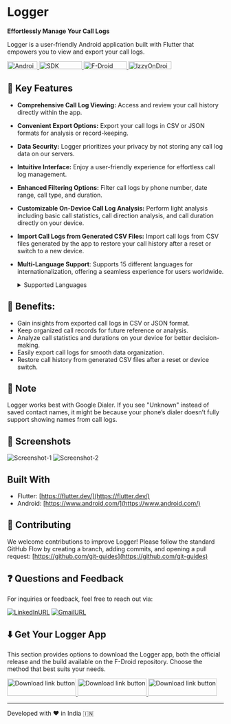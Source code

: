 # Logger

**Effortlessly Manage Your Call Logs**

Logger is a user-friendly Android application built with Flutter that empowers you to view and export your call logs.

<a href="https://developer.android.com/">
<img src="https://img.shields.io/badge/Android-34A853.svg?style=for-the-badge&logo=Android&logoColor=white" alt="Android Badge" width="70" height="18"/>
</a>
<a href="https://developer.android.com/tools/releases/platforms">
<img src="https://img.shields.io/badge/min%20sdk%20version-21-red" alt="SDK Platform release notes " width="100" height="18"/>
</a>
<a href="https://f-droid.org/en/packages/com.logger.app/">
<img src="https://img.shields.io/f-droid/v/com.logger.app" alt="F-Droid Official Link" width="100" height="18"/>
</a>
</a>
<a href="https://apt.izzysoft.de/fdroid/index/apk/com.logger.app/">
<img src="https://img.shields.io/endpoint?url=https://apt.izzysoft.de/fdroid/api/v1/shield/com.logger.app" alt="IzzyOnDroid F-Droid Repository Link" width="100" height="18"/>
</a>

## 🧐 Key Features

- **Comprehensive Call Log Viewing:** Access and review your call history directly within the app.
- **Convenient Export Options:** Export your call logs in CSV or JSON formats for analysis or record-keeping.
- **Data Security:** Logger prioritizes your privacy by not storing any call log data on our servers.
- **Intuitive Interface:** Enjoy a user-friendly experience for effortless call log management.
- **Enhanced Filtering Options:** Filter call logs by phone number, date range, call type, and duration.
- **Customizable On-Device Call Log Analysis:** Perform light analysis including basic call statistics, call direction analysis, and call duration directly on your device.
- **Import Call Logs from Generated CSV Files:** Import call logs from CSV files generated by the app to restore your call history after a reset or switch to a new device.
- **Multi-Language Support**: Supports 15 different languages for internationalization, offering a seamless experience for users worldwide.

  <details>  
      <summary><emp>Supported Languages</emp></summary>  
        <ol type="1">
          <li>English (en)</li>
          <li>Hindi (hi)</li>
          <li>French (fr)</li>
          <li>Polish (pl)</li>
          <li>Portuguese (pt)</li>
          <li>Russian (ru)</li>
          <li>Spanish (es)</li>
          <li>Swedish (sv)</li>
          <li>German (de)</li>
          <li>Dutch (nl)</li>
          <li>Chinese (zh)</li>
          <li>Romanian (ro)</li>
          <li>Korean (ko)</li>
          <li>Finnish (fi)</li>
          <li>Japanese (ja)</li>
        </ol>
  </details>  


## 👏 **Benefits:**

- Gain insights from exported call logs in CSV or JSON format.
- Keep organized call records for future reference or analysis.
- Analyze call statistics and durations on your device for better decision-making.
- Easily export call logs for smooth data organization.
- Restore call history from generated CSV files after a reset or device switch.

## 👀 Note

Logger works best with Google Dialer. If you see "Unknown" instead of saved contact names, it might be because your phone’s dialer doesn’t fully support showing names from call logs.

## 🚀 Screenshots

![Screenshot-1](https://sanmeet007.github.io/public/logger/screenshot-7.png)
![Screenshot-2](https://sanmeet007.github.io/public/logger/screenshot-13.png)

## Built With

- Flutter: [https://flutter.dev/](https://flutter.dev/)
- Android: [https://www.android.com/](https://www.android.com/)

## 🍰 Contributing

We welcome contributions to improve Logger! Please follow the standard GitHub Flow by creating a branch, adding commits, and opening a pull request: [https://github.com/git-guides](https://github.com/git-guides)

## ❓ Questions and Feedback

For inquiries or feedback, feel free to reach out via:

[![LinkedInURL](https://img.shields.io/badge/linkedin-%230077B5.svg?&style=for-the-badge&logo=linkedin&logoColor=white)](https://www.linkedin.com/in/sanmeet-singh-780526205/)
[![GmailURL](https://img.shields.io/badge/gmail-%23ca0b4a.svg?&style=for-the-badge&logo=gmail&logoColor=white)](mailto:ssanmeet123@gmail.com)

## ⬇️ Get Your Logger App

This section provides options to download the Logger app, both the official release and the build available on the F-Droid repository. Choose the method that best suits your needs.

<p>
<a href="https://github.com/Sanmeet007/logger/releases/tag/v2.8.3">
<img src="https://img.shields.io/badge/download%20now-%236a1ae3.svg?&style=for-the-badge&logoColor=white" alt="Download link button" width="160" height="40"/>
</a>
<a href="https://apt.izzysoft.de/fdroid/index/apk/com.logger.app/">
<img src="https://gitlab.com/IzzyOnDroid/repo/-/raw/master/assets/IzzyOnDroid2.png" alt="Download link button" width="160" height="40"/>
</a>
<a href="https://f-droid.org/packages/com.logger.app">
<img src="https://upload.wikimedia.org/wikipedia/commons/thumb/a/a3/Get_it_on_F-Droid_%28material_design%29.svg/1199px-Get_it_on_F-Droid_%28material_design%29.svg.png" alt="Download link button" width="160" height="40"/>
</a>
<p align="center">
<hr>
Developed with ❤️ in India 🇮🇳
</p>
